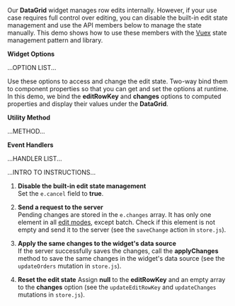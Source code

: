 Our **DataGrid** widget manages row edits internally. However, if your use case requires full control over editing, you can disable the built-in edit state management and use the API members below to manage the state manually. This demo shows how to use these members with the <a href="https://vuex.vuejs.org/" target="_blank">Vuex</a> state management pattern and library.

**Widget Options**

...OPTION LIST...

Use these options to access and change the edit state. Two-way bind them to component properties so that you can get and set the options at runtime. In this demo, we bind the **editRowKey** and **changes** options to computed properties and display their values under the **DataGrid**.

**Utility Method**

...METHOD...

**Event Handlers**

...HANDLER LIST...

...INTRO TO INSTRUCTIONS...

1. **Disable the built-in edit state management**       
Set the `e.cancel` field to **true**.

1. **Send a request to the server**      
Pending changes are stored in the `e.changes` array. It has only one element in all [edit modes](), except batch. Check if this element is not empty and send it to the server (see the `saveChange` action in `store.js`).

1. **Apply the same changes to the widget's data source**       
If the server successfully saves the changes, call the **applyChanges** method to save the same changes in the widget's data source (see the `updateOrders` mutation in `store.js`).

1. **Reset the edit state**
Assign **null** to the **editRowKey** and an empty array to the **changes** option (see the `updateEditRowKey` and `updateChanges` mutations in `store.js`).